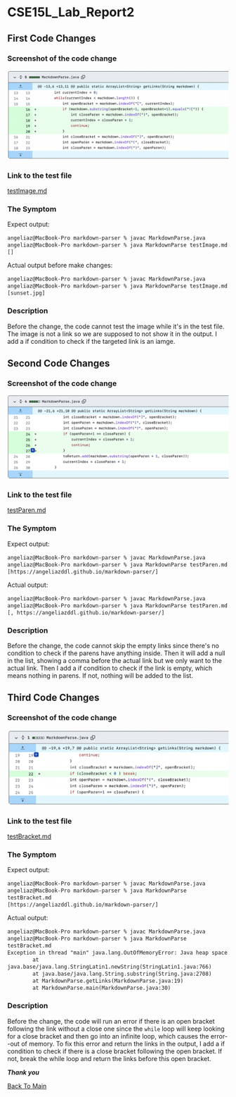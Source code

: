 # CSE15L_Lab_Report2

## First Code Changes

### Screenshot of the code change

![First Changes](FirstChanges.png)

### Link to the test file

[testImage.md](https://angeliazddl.github.io/markdown-parser/testImage.md)

### The Symptom

Expect output:
```
angeliaz@MacBook-Pro markdown-parser % javac MarkdownParse.java
angeliaz@MacBook-Pro markdown-parser % java MarkdownParse testImage.md
[]
```

Actual output before make changes:
```
angeliaz@MacBook-Pro markdown-parser % javac MarkdownParse.java
angeliaz@MacBook-Pro markdown-parser % java MarkdownParse testImage.md
[sunset.jpg]
```

### Description

Before the change, the code cannot test the image while it's in the test file. The image is not a link so we are supposed to not show it in the output. I add a if condition to check if the targeted link is an iamge.

## Second Code Changes

### Screenshot of the code change

![Second Changes](SecondChanges.png)

### Link to the test file

[testParen.md](https://angeliazddl.github.io/markdown-parser/testParen.md)

### The Symptom

Expect output:
```
angeliaz@MacBook-Pro markdown-parser % javac MarkdownParse.java       
angeliaz@MacBook-Pro markdown-parser % java MarkdownParse testParen.md
[https://angeliazddl.github.io/markdown-parser/]
```

Actual output:
```
angeliaz@MacBook-Pro markdown-parser % javac MarkdownParse.java       
angeliaz@MacBook-Pro markdown-parser % java MarkdownParse testParen.md
[, https://angeliazddl.github.io/markdown-parser/]
```

### Description

Before the change, the code cannot skip the empty links since there's no condition to check if the parens have anything inside. Then it will add a null in the list, showing a comma before the actual link but we only want to the actual link. Then I add a if condition to check if the link is empty, which means nothing in parens. If not, nothing will be added to the list.

## Third Code Changes

### Screenshot of the code change

![Third Change](ThirdChanges.png)

### Link to the test file

[testBracket.md](https://angeliazddl.github.io/markdown-parser/testBracket.md)

### The Symptom

Expect output:
```
angeliaz@MacBook-Pro markdown-parser % javac MarkdownParse.java       
angeliaz@MacBook-Pro markdown-parser % java MarkdownParse testBracket.md
[https://angeliazddl.github.io/markdown-parser/]
```

Actual output:

```
angeliaz@MacBook-Pro markdown-parser % javac MarkdownParse.java       
angeliaz@MacBook-Pro markdown-parser % java MarkdownParse testBracket.md
Exception in thread "main" java.lang.OutOfMemoryError: Java heap space
        at java.base/java.lang.StringLatin1.newString(StringLatin1.java:766)
        at java.base/java.lang.String.substring(String.java:2708)
        at MarkdownParse.getLinks(MarkdownParse.java:19)
        at MarkdownParse.main(MarkdownParse.java:30)
```

### Description

Before the change, the code will run an error if there is an open bracket following the link without a close one since the `while` loop will keep looking for a close bracket and then go into an infinite loop, which causes the error--out of memory. To fix this error and return the links in the output, I add a if condition to check if there is a close bracket following the open bracket. If not, break the while loop and return the links before this open bracket.

***Thank you***

[Back To Main](https://angeliazddl.github.io/CSE15L_Lab_Report/)